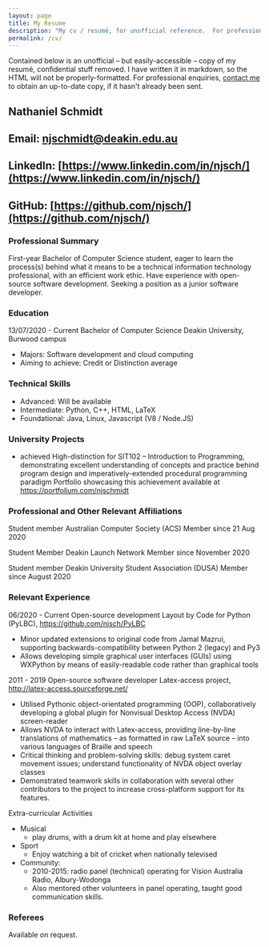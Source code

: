 ```yaml
---
layout: page
title: My Resume
description: "My cv / resumé, for unofficial reference.  For professional enquiries, contact me to obtain an up-to-date version."
permalink: /cv/
---
```


Contained below is an unofficial &ndash; but easily-accessible &ndash; copy of my resum&eacute;, confidential stuff removed.  I have written it in markdown, so the HTML will not be properly-formatted.  For professional enquiries, [contact me](/contact/) to obtain an up-to-date copy, if it hasn't already been sent.

## Nathaniel Schmidt
## Email: [njschmidt@deakin.edu.au](MAILTO:njschmidt@deakin.edu.au)
## LinkedIn: [https://www.linkedin.com/in/njsch/](https://www.linkedin.com/in/njsch/)
## GitHub: [https://github.com/njsch/](https://github.com/njsch/)

### Professional Summary
First-year Bachelor of Computer Science student, eager to learn the process(s) behind what it means to be a technical information technology professional, with an efficient work ethic. Have experience with open-source software development. Seeking a position as a junior software developer.

### Education
13/07/2020 - Current
Bachelor of Computer Science
Deakin University, Burwood campus
* Majors: Software development and cloud computing
* Aiming to achieve: Credit or Distinction average

### Technical Skills
* Advanced: Will be available
* Intermediate: Python, C++, HTML, LaTeX
* Foundational: Java, Linux, Javascript (V8 / Node.JS)

### University Projects
* achieved High-distinction for SIT102 – Introduction to Programming, demonstrating excellent understanding of concepts and practice behind program design and imperatively-extended procedural programming paradigm
Portfolio showcasing this achievement available at https://portfolium.com/njschmidt

### Professional and Other Relevant Affiliations
Student member
Australian Computer Society (ACS)
Member since 21 Aug 2020

Student Member
Deakin Launch Network
Member since November 2020

Student member
Deakin University Student Association (DUSA)
Member since August 2020

### Relevant Experience
06/2020 - Current
Open-source development
Layout by Code for Python (PyLBC), https://github.com/njsch/PyLBC
* Minor updated extensions to original code from Jamal Mazrui, supporting backwards-compatibility between Python 2 (legacy) and Py3
* Allows developing simple graphical user interfaces (GUIs) using WXPython by means of easily-readable code rather than graphical tools

2011 - 2019
Open-source software developer
Latex-access project, http://latex-access.sourceforge.net/
* Utilised Pythonic object-orientated programming (OOP), collaboratively developing a global plugin for Nonvisual Desktop Access (NVDA) screen-reader
* Allows NVDA to interact with Latex-access, providing line-by-line translations of mathematics – as formatted in raw LaTeX source – into various languages of Braille and speech
* Critical thinking and problem-solving skills: debug system caret movement issues; understand functionality of NVDA object overlay classes
* Demonstrated teamwork skills in collaboration with several other contributors to the project to increase cross-platform support for its features.

Extra-curricular Activities
* Musical
  * play drums, with a drum kit at home and play elsewhere
* Sport
  * Enjoy watching a bit of cricket when nationally televised
* Community:
  * 2010-2015: radio panel (technical) operating for Vision Australia Radio, Albury-Wodonga
  * Also mentored other volunteers in panel operating, taught good communication skills.

### Referees
Available on request.

